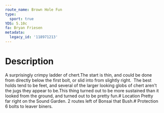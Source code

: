```yaml
---
route_name: Brown Hole Fun
type:
  sport: true
YDS: 5.10c
fa: Bryan Friesen
metadata:
  legacy_id: '118971213'
---
```

# Description
A surprisingly crimpy ladder of chert.The start is thin, and could be done from directly below the first bolt, or slid into from slightly right.  The best holds tend to be feet, and several of the larger looking globs of chert aren't the jugs they appear to be.This thing turned out to be more sustained than it looked from the ground, and turned out to be pretty fun.# Location
Pretty far right on the Sound Garden. 2 routes left of Bonsai that Bush.# Protection
6 bolts to leaver biners.